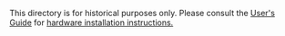 This directory is for historical purposes only. Please consult the
[User's Guide](https://mryslab.github.io/telemetrix/) for 
[hardware installation instructions.](https://mryslab.github.io/telemetrix/telemetrix4arduino.html)
